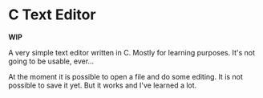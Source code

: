 # C Text Editor

**WIP**

A very simple text editor written in C. Mostly for learning purposes. It's not
going to be usable, ever...

At the moment it is possible to open a file and do some editing. It is not
possible to save it yet. But it works and I've learned a lot.

